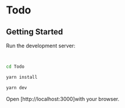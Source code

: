 # Todo

## Getting Started

Run the development server:

```bash


cd Todo

yarn install

yarn dev

```

Open [http://localhost:3000]with your browser.
